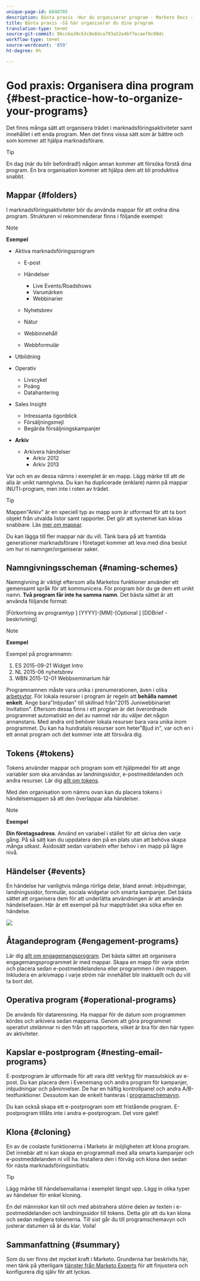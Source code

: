```yaml
---
unique-page-id: 6848705
description: Bästa praxis -Hur du organiserar program - Marketo Docs - Produktdokumentation
title: Bästa praxis -Så här organiserar du dina program
translation-type: tm+mt
source-git-commit: 96cc6a30c63c8e8dca793a52e4bf7ecaef8c08dc
workflow-type: tm+mt
source-wordcount: '859'
ht-degree: 0%

---
```



# God praxis: Organisera dina program {#best-practice-how-to-organize-your-programs}

Det finns många sätt att organisera trädet i marknadsföringsaktiviteter samt innehållet i ett enda program. Men det finns vissa sätt som är bättre och som kommer att hjälpa marknadsförare.

>[!TIP]
>
>En dag (när du blir befordrad!) någon annan kommer att försöka förstå dina program. En bra organisation kommer att hjälpa dem att bli produktiva snabbt.

## Mappar {#folders}

I marknadsföringsaktiviteter bör du använda mappar för att ordna dina program. Strukturen vi rekommenderar finns i följande exempel:

>[!NOTE]
>
>**Exempel**
>
>* Aktiva marknadsföringsprogram
>
>    * E-post
>    * Händelser
>
>        * Live Events/Roadshows
>        * Varumärken
>        * Webbinarier
>   * Nyhetsbrev
>   * Nätur
>   * Webbinnehåll
>   * Webbformulär
>* Utbildning
>* Operativ
>
>   * Livscykel
>   * Poäng
>   * Datahantering
>* Sales Insight
>   * Intressanta ögonblick
>   * Försäljningsmejl
>   * Begärda försäljningskampanjer
>* **Arkiv**
>   * Arkivera händelser
>      * Arkiv 2012
>      * Arkiv 2013







Var och en av dessa nämns i exemplet är en mapp. Lägg märke till att de alla är unikt namngivna. Du kan ha duplicerade (enklare) namn på mappar INUTI-program, men inte i roten av trädet.

>[!TIP]
>
>Mappen&quot;Arkiv&quot; är en speciell typ av mapp som är utformad för att ta bort objekt från utvalda listor samt rapporter. Det gör att systemet kan köras snabbare. Läs [mer om mappar](../../../../product-docs/core-marketo-concepts/miscellaneous/understanding-folders.md).

Du kan lägga till fler mappar när du vill. Tänk bara på att framtida generationer marknadsförare i företaget kommer att leva med dina beslut om hur ni namnger/organiserar saker.

## Namngivningsscheman {#naming-schemes}

Namngivning är viktigt eftersom alla Marketos funktioner använder ett gemensamt språk för att kommunicera. För program bör du ge dem ett unikt namn. **Två program får inte ha samma namn**. Det bästa sättet är att använda följande format:

[Förkortning av programtyp ] [YYYY]-[MM]-[Optional ] [DDBrief - beskrivning]

>[!NOTE]
>
>**Exempel**
>
>Exempel på programnamn:
>
>1. ES 2015-09-21 Widget Intro
>1. NL 2015-06 nyhetsbrev
>1. WBN 2015-12-01 Webbseminarium här

>



Programnamnen måste vara unika i prenumerationen, även i olika [arbetsytor](../../../../product-docs/administration/workspaces-and-person-partitions/understanding-workspaces-and-person-partitions.md).  För lokala resurser i program är regeln att **behålla namnet enkelt**. Ange bara&quot;Inbjudan&quot; till skillnad från&quot;2015 Juniwebbinariet Invitation&quot;. Eftersom dessa finns i ett program är det överordnade programmet automatiskt en del av namnet när du väljer det någon annanstans. Med andra ord behöver lokala resurser bara vara unika inom programmet. Du kan ha hundratals resurser som heter&quot;Bjud in&quot;, var och en i ett annat program och det kommer inte att försvåra dig.

## Tokens {#tokens}

Tokens använder mappar och program som ett hjälpmedel för att ange variabler som ska användas av landningssidor, e-postmeddelanden och andra resurser. Lär dig [allt om tokens](http://docs.marketo.com/display/docs/tokens).

Med den organisation som nämns ovan kan du placera tokens i händelsemappen så att den överlappar alla händelser.

>[!NOTE]
>
>**Exempel**
>
>**Din företagsadress**. Använd en variabel i stället för att skriva den varje gång. På så sätt kan du uppdatera den på en plats utan att behöva skapa många utkast. Åsidosätt sedan variabeln efter behov i en mapp på lägre nivå.

## Händelser {#events}

En händelse har vanligtvis många rörliga delar, bland annat: inbjudningar, landningssidor, formulär, sociala widgetar och smarta kampanjer. Det bästa sättet att organisera dem för att underlätta användningen är att använda händelsefasen. Här är ett exempel på hur mappträdet ska söka efter en händelse.

![](assets/capture.png)

## Åtagandeprogram {#engagement-programs}

Lär dig [allt om engagemangsprogram](../../../../product-docs/email-marketing/drip-nurturing/creating-an-engagement-program/understanding-engagement-programs.md). Det bästa sättet att organisera engagemangsprogrammet är med mappar. Skapa en mapp för varje ström och placera sedan e-postmeddelandena eller programmen i den mappen. Inkludera en arkivmapp i varje ström när innehållet blir inaktuellt och du vill ta bort det.

## Operativa program {#operational-programs}

De används för datarensning. Ha mappar för de datum som programmen kördes och arkivera sedan mapparna. Genom att göra programmet operativt utelämnar ni den från att rapportera, vilket är bra för den här typen av aktiviteter.

## Kapslar e-postprogram {#nesting-email-programs}

E-postprogram är utformade för att vara ditt verktyg för massutskick av e-post. Du kan placera dem i Evenemang och andra program för kampanjer, inbjudningar och påminnelser. De har en häftig kontrollpanel och andra A/B-testfunktioner. Dessutom kan de enkelt hanteras i [programschemavyn](http://docs.marketo.com/display/docs/program+schedule+view).

Du kan också skapa ett e-postprogram som ett fristående program. E-postprogram tillåts inte i andra e-postprogram. Det vore galet!

## Klona {#cloning}

En av de coolaste funktionerna i Marketo är möjligheten att klona program. Det innebär att ni kan skapa en programmall med alla smarta kampanjer och e-postmeddelanden ni vill ha. Installera den i förväg och klona den sedan för nästa marknadsföringsinitiativ.

>[!TIP]
>
>Lägg märke till händelsemallarna i exemplet längst upp. Lägg in olika typer av händelser för enkel kloning.

En del människor kan till och med abstrahera större delen av texten i e-postmeddelanden och landningssidor till tokens. Detta gör att du kan klona och sedan redigera tokenerna. Till sist går du till programschemavyn och justerar datumen så är du klar. Voila!

## Sammanfattning {#summary}

Som du ser finns det mycket kraft i Marketo. Grunderna har beskrivits här, men tänk på ytterligare [tjänster från Marketo Experts](http://www.marketo.com/services/) för att finjustera och konfigurera dig själv för att lyckas.
